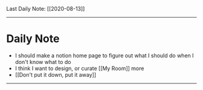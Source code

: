 Last Daily Note: [[2020-08-13]]

---
# Daily Note
+ I should make a notion home page to figure out what I should do when I don't know what to do
+ I think I want to design, or curate [[My Room]] more
+ [[Don't put it down, put it away]]
___
